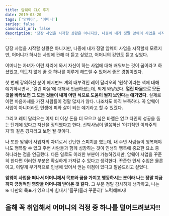 ```yaml
---
title: 암웨이 CLC 후기
date: 2019-03-20
tags: ['암웨이', '어머니']
series: false
canonical_url: false
description: "당장 사업을 시작할 상황은 아니지만, 나중에 내가 정말 암웨이 사업을 시작할지 모르지만, 어머니가 하시는 사업에 관해 더 듣고 싶었고, 어머니의 강연도 듣고 싶었다."
---
```


당장 사업을 시작할 상황은 아니지만, 나중에 내가 정말 암웨이 사업을 시작할지 모르지만, 어머니가 하시는 사업에 관해 더 듣고 싶었고, 어머니의 강연도 듣고 싶었다.

어머니는 자녀가 이런 자리에 와서 자신이 하는 사업에 대해 배워보는 것이 꿈이라고 하셨었고, 의도치 않게 꿈 중 하나를 이루게 해드릴 수 있어서 좋은 경험이었다.

첫 번째 강의하신 분이 헤지펀드 계의 대부격인 레이 달리오의 '원칙'이라는 책에 대해 얘기하시면서, '열린 마음'에 대해서 언급하셨는데, 되게 와닿았다. **열린 마음으로 모든 것을 바라보면 그 모든 것들이 내게 어떤 식으로 도움이 될지 보인다는 얘기였다.** 실제로 이런 마음자세를 가진 사람들이 정말 많지가 않다. 나조차도 아직 부족하다. 꼭 암웨이 사업이 아니더라도 인생에 피와 살이 되는 얘기라고 할 수 있겠다.

그리고 레이 달리오는 이제 더 이상 돈을 더 모으고 싶은 바램은 없고 타인의 성공을 돕는 단계에 있다고 자신을 정의했다고 한다. 신박사님이 말씀하신 '이기적인 이타주의자'와 같은 경지라고 보면 될 것이다.

나 또한 암웨이 사업자의 자녀로서 간단한 스피치를 했는데, 내 주변 사람들이 행복해야 나도 행복할 수 있고 주변 사람들과 함께 성장하는 것이 인생의 행복에 중요한 요소 중 하나라는 점을 언급했다. 다른 일로도 이러한 부분이 가능하겠지만, 암웨이 사업을 꾸준히 한다면 이러한 부분은 확실하게 가져갈 수 있다고 생각한다. 꾸준한 인세 수입은 물론이고, 이렇게 부가적으로 인생에 있어서 얻는 이점이 있다고 말씀드리고 싶었다.

**암웨이 사업을 떠나서 어머니께서 목표와 꿈을 가지고 행동하시는 분이라 나는 정말 지금까지 긍정적인 영향을 어머니께 받아온 것 같다.** 그 부분 정말 감사하게 생각하고, 나는 또 나만의 목표가 있으니까 힘내서 '졸꾸(졸라 꾸준히)' 노력해보자!

## 올해 꼭 취업해서 어머니의 걱정 중 하나를 덜어드려보자!!